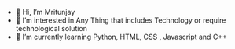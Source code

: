 - 👋 Hi, I’m Mritunjay
- 👀 I’m interested in Any Thing that includes Technology or require technological solution
- 🌱 I’m currently learning Python, HTML, CSS , Javascript and C++


<!---
Sneakyturtle22/Sneakyturtle22 is a ✨ special ✨ repository because its `README.md` (this file) appears on your GitHub profile.
You can click the Preview link to take a look at your changes.
--->
